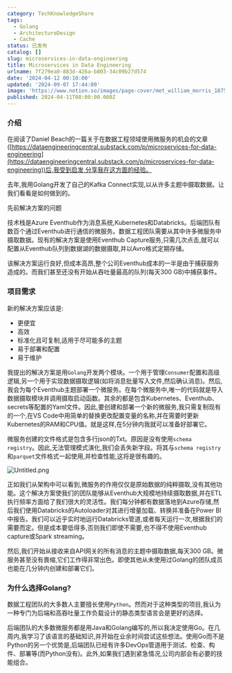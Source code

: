```yaml
---
category: TechKnowledgeShare
tags:
  - Golang
  - ArchitectureDesign
  - Cache
status: 已发布
catalog: []
slug: microservices-in-data-engineering
title: Microservices in Data Engineering
urlname: 7f279ea0-883d-426a-b803-34c09b27d574
date: '2024-04-12 00:10:00'
updated: '2024-09-07 17:44:00'
image: 'https://www.notion.so/images/page-cover/met_william_morris_1875.jpg'
published: 2024-04-11T08:00:00.000Z
---
```


### 介绍


在阅读了Daniel Beach的一篇关于在数据工程领域使用微服务的机会的文章([https://dataengineeringcentral.substack.com/p/microservices-for-data-engineering](https://dataengineeringcentral.substack.com/p/microservices-for-data-engineering))后,我受到启发,分享我在这方面的经验。


去年,我用Golang开发了自己的Kafka Connect实现,以从许多主题中摄取数据。让我们看看是如何做到的。


先前解决方案的问题


技术栈是Azure Eventhub作为消息系统,Kubernetes和Databricks。后端团队有数百个通过Eventhub进行通信的微服务。数据工程团队需要从其中许多微服务中摄取数据。现有的解决方案是使用Eventhub Capture服务,只需几次点击,就可以配置从Eventhub队列到数据湖的数据摄取,并以Avro格式定期存储。


该解决方案运行良好,但成本高昂,整个公司Eventhub成本的一半是由于捕获服务造成的。而我们甚至还没有开始从吞吐量最高的队列(每天300 GB)中捕获事件。


### 项目需求


新的解决方案应该是:

- 更便宜
- 高效
- 标准化且可复制,适用于尽可能多的主题
- 易于部署和配置
- 易于维护

我提出的解决方案是用`Golang`开发两个模块。一个用于管理`Consumer`配置和高级逻辑,另一个用于实现数据摄取逻辑(如将消息批量写入文件,然后确认消息)。然后,我会为每个Eventhub主题部署一个微服务。在每个微服务中,唯一的代码就是导入数据摄取模块并调用摄取启动函数。其余的都是包含Kubernetes、Eventhub、secrets等配置的Yaml文件。因此,要创建和部署一个新的微服务,我只需复制现有的一个,在VS Code中用简单的替换更改配置变量的名称,并在需要时更新Kubernetes的RAM和CPU值。就是这样,在5分钟内我就可以准备好部署它。


微服务创建的文件格式是包含多行json的Txt。原因是没有使用`schema registry`。因此,无法管理模式演化,我们会丢失新字段。将其与`schema registry`和`parquet`文件格式一起使用,并检查性能,这将是很有趣的。


![Untitled.png](https://prod-files-secure.s3.us-west-2.amazonaws.com/5d24fe63-e567-4804-86f9-9fdc62e13082/4e0f8d5d-b295-4408-9363-660688d511a9/Untitled.png?X-Amz-Algorithm=AWS4-HMAC-SHA256&X-Amz-Content-Sha256=UNSIGNED-PAYLOAD&X-Amz-Credential=ASIAZI2LB466ZVROY27Z%2F20250216%2Fus-west-2%2Fs3%2Faws4_request&X-Amz-Date=20250216T053534Z&X-Amz-Expires=3600&X-Amz-Security-Token=IQoJb3JpZ2luX2VjEC0aCXVzLXdlc3QtMiJHMEUCIADs%2BuZKupiyuU%2FRidDvoEqRv8krIqRDc1MsaaJVxBIYAiEA2qZ1U6wTEsL1tvu5tckdELG1Z4%2Fmm5b%2FeNCia640uGsq%2FwMIVhAAGgw2Mzc0MjMxODM4MDUiDMjT%2B7Ks3t49Le0XuircA5%2Bo1t4iIZKXGtXUT039hk9ktUIOkfuLVKxVIP4FHbMc6M482wkG9JvZpCLRehiUxSQREU8KKkNLWS%2FInrvu%2BL1%2BslJjwAM6DOQZkMmcIkmccnqTT%2F5Zw9VNmSh%2BEgZTydHjQOQ%2B4BlX8wPwIkW06kEg3OKz6u87a1M%2B6ORmuATSmPJPCbZ6KFI0iA7qnLet44scVlTiJT99uoUHlkWsGxctSk022HLsCrfBLoB%2Bh23xq3GCsw3Y6peTpQ8j5hWIDC9FddqQV14xs1bKZk7SI7SbUQB3qzaBvw2OoA9mJ65mkzb92%2BU9e9%2BHz2GsOdHERnxYm3rMf%2Fow9AYSop9L1kym08WtBOn%2Bip54rXnVhzE8UUGSNMlNO2qZqw3266%2FsA4eOXzCi%2B7OjAPt4kuha0ShhG3SANYl%2F5c%2BYiMRzDHngVnQI6lCMNhOzyx4tvGOtixWQa6jHZWwlVxNGAa9dZ2qtegI7AFOnOQs5gwyeTtG4plXITCgHkUOxzrwDVqJ%2Fxp%2FCRmje%2Fkr53aqg82ti8j20rApk4oN7otQOUG7LmqntCCXhSOq%2B7%2FUdfVjAt3ZpAmvSWDjFxgkvQfD6fzKvbdRbI7qz9%2BiX3m6S65NQsG9%2BqhLHYS0kZC6Jma1oMOndxb0GOqUB9bMsgZ5X%2FCljzpm4ASazQQfVeLqIf%2F%2B%2FSryt35g%2B20YGNnQcUqDvqhi47L1uS%2FbyFquVhFSUdOTctlF79wQW%2BfXTGWo6AUb9gSrrCzfwN8Kt62bf6QoELwVX%2BbmWM4pjkKqqNkrkLkKpmEfHJHBunRW%2FQrTFi0RJPbNBEuFBI7doACIGLsy9r3bANrhO5L7lPCFOzL249bzi1mapo7tN9kWTn46K&X-Amz-Signature=cd96bcc2ca858f0b7d64af323648b5b284ebcbb4d1ae145c50dbebaf36a6d726&X-Amz-SignedHeaders=host&x-id=GetObject)


正如我们从架构中可以看到,微服务的作用仅仅是原始数据的纯粹摄取,没有其他功能。这个解决方案使我们的团队能够从Eventhub大规模地持续摄取数据,并在ETL执行频率方面给了我们很大的灵活性。我们每分钟都有数据落地到Azure存储,然后我们使用Databricks的Autoloader对其进行增量加载、转换并准备在Power BI中报告。我们可以近乎实时地运行Databricks管道,或者每天运行一次,根据我们的需要而定。但是成本要低得多,否则我们即使不需要,也不得不使用Eventhub capture或Spark streaming。


然后,我们开始从接收来自API网关的所有消息的主题中摄取数据,每天300 GB。微服务甚至没有畏缩,它们工作得非常出色。即使其他从未使用过Golang的团队成员也能在几分钟内创建和部署它们。


### 为什么选择Golang?


数据工程团队的大多数人主要擅长使用`Python`。然而对于这种类型的项目,我认为一种专门为后端和高吞吐量工作负载设计的静态类型语言会是更好的选择。


后端团队的大多数微服务都是用Java和Golang编写的,所以我决定使用Go。在几周内,我学习了该语言的基础知识,并开始在业余时间尝试这些想法。使用Go而不是Python的另一个优势是,后端团队已经有许多DevOps管道用于测试、检查、构件、部署等(而Python没有)。此外,如果我们遇到紧急情况,公司内部会有必要的技能组合。

